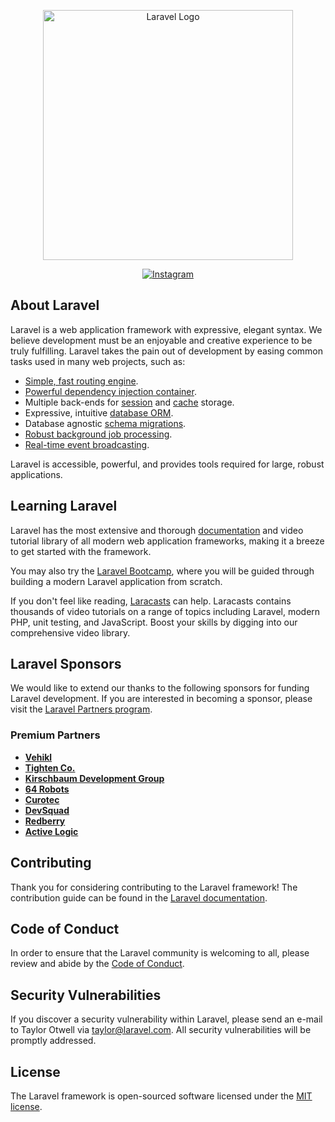 <p align="center"><a href="https://laravel.com" target="_blank"><img src="https://instagram.ffor26-1.fna.fbcdn.net/v/t51.2885-19/451387299_513837917707351_6497963077941015661_n.jpg?stp=dst-jpg_s150x150_tt6&_nc_ht=instagram.ffor26-1.fna.fbcdn.net&_nc_cat=107&_nc_oc=Q6cZ2QHlRNs8PT9bw67Yq23MIhmizYhcVvmR9NB1MEOg7DpSilKNJY7VEmyHklu21wvgjlU&_nc_ohc=ERvZqMCajxwQ7kNvwFzN47l&_nc_gid=gTr-9M0SJGFicb39AlYtJw&edm=AEYEu-QBAAAA&ccb=7-5&oh=00_AfSX78FGQgf7hpPHLbjsNpydkKTv0hudUNTygrXCWr_KoQ&oe=687A1E94&_nc_sid=ead929" width="400" alt="Laravel Logo"></a></p>

<p align="center">
<a href="https://www.instagram.com/dididofrangooficial/"><img src="https://static.cdninstagram.com/rsrc.php/v4/yI/r/VsNE-OHk_8a.png" alt="Instagram"></a>
</p>

## About Laravel

Laravel is a web application framework with expressive, elegant syntax. We believe development must be an enjoyable and creative experience to be truly fulfilling. Laravel takes the pain out of development by easing common tasks used in many web projects, such as:

- [Simple, fast routing engine](https://laravel.com/docs/routing).
- [Powerful dependency injection container](https://laravel.com/docs/container).
- Multiple back-ends for [session](https://laravel.com/docs/session) and [cache](https://laravel.com/docs/cache) storage.
- Expressive, intuitive [database ORM](https://laravel.com/docs/eloquent).
- Database agnostic [schema migrations](https://laravel.com/docs/migrations).
- [Robust background job processing](https://laravel.com/docs/queues).
- [Real-time event broadcasting](https://laravel.com/docs/broadcasting).

Laravel is accessible, powerful, and provides tools required for large, robust applications.

## Learning Laravel

Laravel has the most extensive and thorough [documentation](https://laravel.com/docs) and video tutorial library of all modern web application frameworks, making it a breeze to get started with the framework.

You may also try the [Laravel Bootcamp](https://bootcamp.laravel.com), where you will be guided through building a modern Laravel application from scratch.

If you don't feel like reading, [Laracasts](https://laracasts.com) can help. Laracasts contains thousands of video tutorials on a range of topics including Laravel, modern PHP, unit testing, and JavaScript. Boost your skills by digging into our comprehensive video library.

## Laravel Sponsors

We would like to extend our thanks to the following sponsors for funding Laravel development. If you are interested in becoming a sponsor, please visit the [Laravel Partners program](https://partners.laravel.com).

### Premium Partners

- **[Vehikl](https://vehikl.com)**
- **[Tighten Co.](https://tighten.co)**
- **[Kirschbaum Development Group](https://kirschbaumdevelopment.com)**
- **[64 Robots](https://64robots.com)**
- **[Curotec](https://www.curotec.com/services/technologies/laravel)**
- **[DevSquad](https://devsquad.com/hire-laravel-developers)**
- **[Redberry](https://redberry.international/laravel-development)**
- **[Active Logic](https://activelogic.com)**

## Contributing

Thank you for considering contributing to the Laravel framework! The contribution guide can be found in the [Laravel documentation](https://laravel.com/docs/contributions).

## Code of Conduct

In order to ensure that the Laravel community is welcoming to all, please review and abide by the [Code of Conduct](https://laravel.com/docs/contributions#code-of-conduct).

## Security Vulnerabilities

If you discover a security vulnerability within Laravel, please send an e-mail to Taylor Otwell via [taylor@laravel.com](mailto:taylor@laravel.com). All security vulnerabilities will be promptly addressed.

## License

The Laravel framework is open-sourced software licensed under the [MIT license](https://opensource.org/licenses/MIT).
